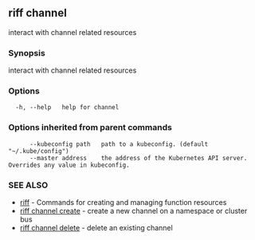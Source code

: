 ## riff channel

interact with channel related resources

### Synopsis

interact with channel related resources

### Options

```
  -h, --help   help for channel
```

### Options inherited from parent commands

```
      --kubeconfig path   path to a kubeconfig. (default "~/.kube/config")
      --master address    the address of the Kubernetes API server. Overrides any value in kubeconfig.
```

### SEE ALSO

* [riff](riff.md)	 - Commands for creating and managing function resources
* [riff channel create](riff_channel_create.md)	 - create a new channel on a namespace or cluster bus
* [riff channel delete](riff_channel_delete.md)	 - delete an existing channel

